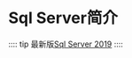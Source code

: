 # Sql Server简介

:::: tip
最新版[Sql Server 2019](https://www.microsoft.com/zh-cn/sql-server/sql-server-downloads)
::::
